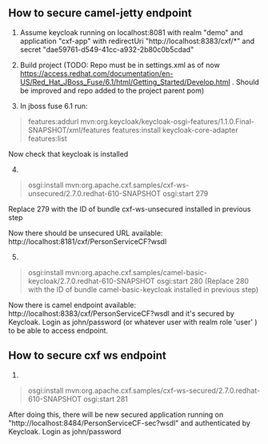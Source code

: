 How to secure camel-jetty endpoint
----------------------------------
1) Assume keycloak running on localhost:8081 with realm "demo" and application "cxf-app" with redirectUri "http://localhost:8383/cxf/*" and secret "dae59761-d549-41cc-a932-2b80c0b5cdad"

2) Build project    (TODO: Repo must be in settings.xml as of now https://access.redhat.com/documentation/en-US/Red_Hat_JBoss_Fuse/6.1/html/Getting_Started/Develop.html . 
Should be improved and repo added to the project parent pom)

3) In jboss fuse 6.1 run:

> features:addurl mvn:org.keycloak/keycloak-osgi-features/1.1.0.Final-SNAPSHOT/xml/features
> features:install keycloak-core-adapter
> features:list 

Now check that keycloak is installed

4)
> osgi:install mvn:org.apache.cxf.samples/cxf-ws-unsecured/2.7.0.redhat-610-SNAPSHOT
> osgi:start 279 

Replace 279 with the ID of bundle cxf-ws-unsecured installed in previous step

Now there should be unsecured URL available: http://localhost:8181/cxf/PersonServiceCF?wsdl

5) 

> osgi:install mvn:org.apache.cxf.samples/camel-basic-keycloak/2.7.0.redhat-610-SNAPSHOT
> osgi:start 280 (Replace 280 with the ID of bundle camel-basic-keycloak installed in previous step)

Now there is camel endpoint available: http://localhost:8383/cxf/PersonServiceCF?wsdl
and it's secured by Keycloak. Login as john/password (or whatever user with realm role 'user' ) to be able to access endpoint.


How to secure cxf ws endpoint
-----------------------------
1)

> osgi:install mvn:org.apache.cxf.samples/cxf-ws-secured/2.7.0.redhat-610-SNAPSHOT
> osgi:start 281

After doing this, there will be new secured application running on "http://localhost:8484/PersonServiceCF-sec?wsdl" and authenticated by Keycloak.
Login as john/password 

